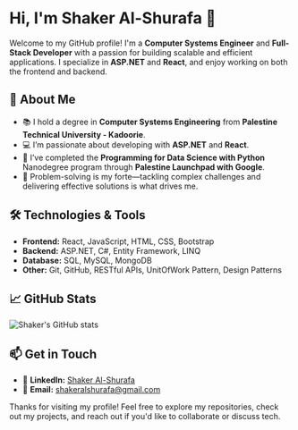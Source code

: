 # Hi, I'm Shaker Al-Shurafa 👋

Welcome to my GitHub profile! I'm a **Computer Systems Engineer** and **Full-Stack Developer** with a passion for building scalable and efficient applications. I specialize in **ASP.NET** and **React**, and enjoy working on both the frontend and backend.

## 🚀 About Me

- 📚 I hold a degree in **Computer Systems Engineering** from **Palestine Technical University - Kadoorie**.
- 💻 I’m passionate about developing with **ASP.NET** and **React**.
- 🌱 I’ve completed the **Programming for Data Science with Python** Nanodegree program through **Palestine Launchpad with Google**.
- 🧩 Problem-solving is my forte—tackling complex challenges and delivering effective solutions is what drives me.

## 🛠️ Technologies & Tools

- **Frontend:** React, JavaScript, HTML, CSS, Bootstrap
- **Backend:** ASP.NET, C#, Entity Framework, LINQ
- **Database:** SQL, MySQL, MongoDB
- **Other:** Git, GitHub, RESTful APIs, UnitOfWork Pattern, Design Patterns

## 📈 GitHub Stats

![Shaker's GitHub stats](https://github-readme-stats.vercel.app/api?username=ShakerAlshurafa&show_icons=true&count_private=true&hide_title=true)

## 📫 Get in Touch

- 💼 **LinkedIn:** [Shaker Al-Shurafa](https://www.linkedin.com/in/shaker-alshurafa-1297bb24a/)
- 📧 **Email:** shakeralshurafa@gmail.com

Thanks for visiting my profile! Feel free to explore my repositories, check out my projects, and reach out if you'd like to collaborate or discuss tech.
